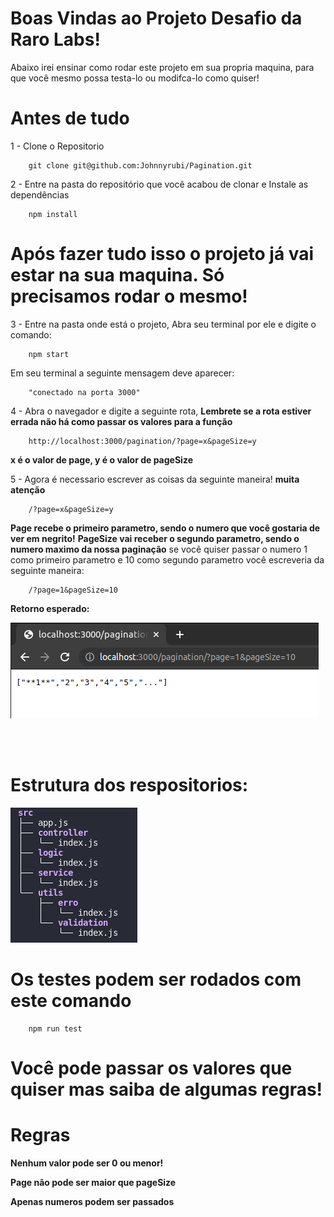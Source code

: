 # Boas Vindas ao Projeto Desafio da Raro Labs!

Abaixo irei ensinar como rodar este projeto em sua propria maquina, para que você mesmo possa testa-lo ou modifca-lo como quiser!

# Antes de tudo 

1 - Clone o Repositorio

~~~
    git clone git@github.com:Johnnyrubi/Pagination.git
~~~

2 - Entre na pasta do repositório que você acabou de clonar e Instale as dependências 

~~~
    npm install
~~~

# Após fazer tudo isso o projeto já vai estar na sua maquina. Só precisamos rodar o mesmo!


3 - Entre na pasta onde está o projeto, Abra seu terminal por ele e digite o comando:

~~~
    npm start
~~~

 Em seu terminal a seguinte mensagem deve aparecer:
~~~
    "conectado na porta 3000"
~~~

4 - Abra o navegador e digite a seguinte rota,
    **Lembrete se a rota estiver errada não há como passar os valores para a função**
~~~
    http://localhost:3000/pagination/?page=x&pageSize=y
~~~
**x é o valor de page, y é o valor de pageSize**

5 - Agora é necessario escrever as coisas da seguinte maneira!
                    **muita atenção**
~~~
    /?page=x&pageSize=y
~~~

**Page recebe  o primeiro parametro, sendo o numero que você gostaria de ver em negrito!**
**PageSize vai receber o segundo parametro, sendo o numero maximo da nossa paginação**
se vocẽ quiser passar o numero 1 como primeiro parametro e 10 como segundo parametro você escreveria da seguinte maneira:

~~~
    /?page=1&pageSize=10
~~~

**Retorno esperado:**

![Nome](images/projetoRaroLabs.png)

<br>
<br>

# Estrutura dos respositorios:
![Repositorio](images/estrutura.png)

# Os testes podem ser rodados com este comando

~~~
    npm run test
~~~

# Você pode passar os valores que quiser mas saiba de algumas regras!

# Regras

**Nenhum valor pode ser 0 ou menor!**

**Page não pode ser maior que pageSize**

**Apenas numeros podem ser passados**

